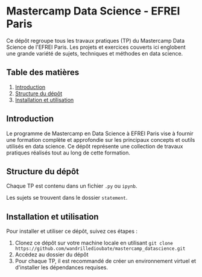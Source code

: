 # Mastercamp Data Science - EFREI Paris

Ce dépôt regroupe tous les travaux pratiques (TP) du Mastercamp Data Science de l'EFREI Paris. Les projets et exercices couverts ici englobent une grande variété de sujets, techniques et méthodes en data science.


## Table des matières

1. [Introduction](#Introduction)
2. [Structure du dépôt](#Structure-du-dépôt)
3. [Installation et utilisation](#Installation-et-utilisation)


## Introduction

Le programme de Mastercamp en Data Science à EFREI Paris vise à fournir une formation complète et approfondie sur les principaux concepts et outils utilisés en data science. Ce dépôt représente une collection de travaux pratiques réalisés tout au long de cette formation.

## Structure du dépôt

Chaque TP est contenu dans un fichier `.py` ou `ipynb`. 

Les sujets se trouvent dans le dossier `statement`. 


## Installation et utilisation

Pour installer et utiliser ce dépôt, suivez ces étapes :

1. Clonez ce dépôt sur votre machine locale en utilisant `git clone https://github.com/wandrilledioubate/mastercamp_datascience.git`
2. Accédez au dossier du dépôt 
3. Pour chaque TP, il est recommandé de créer un environnement virtuel et d'installer les dépendances requises.



